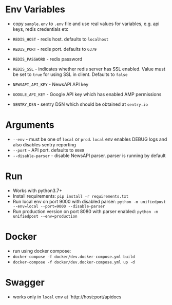 Env Variables
=============

- copy `sample.env` to `.env` file and use real values for variables, e.g. api keys, redis credentials etc

- `REDIS_HOST` - redis host. defaults to `localhost`
- `REDIS_PORT` - redis port. defaults to `6379`
- `REDIS_PASSWORD` - redis password
- `REDIS_SSL` - indicates whether redis server has SSL enabled. Value must be set to `true` for using SSL in client. Defaults to `false`
- `NEWSAPI_API_KEY` - NewsAPI API key
- `GOOGLE_API_KEY` - Google API key which has enabled AMP permissions
- `SENTRY_DSN` - sentry DSN which should be obtained at `sentry.io`

Arguments
=========

- `--env` - must be one of `local` or `prod`. `local` env enables DEBUG logs and also disables sentry reporting
- `--port` - API port. defaults to `8080`
- `--disable-parser` - disable NewsAPI parser. parser is running by default 

Run
===

- Works with python3.7+
- Install requirements: `pip install -r requirements.txt`
- Run local env on port 9000 with disabled parser: `python -m unifiedpost --env=local --port=9000 --disable-parser`
- Run production version on port 8080 with parser enabled: `python -m unifiedpost --env=production`

Docker
======
- run using docker compose:
- `docker-compose -f docker/dev.docker-compose.yml build`
- `docker-compose -f docker/dev.docker-compose.yml up -d`

Swagger
=======

- works only in `local` env at `http://host:port/apidocs